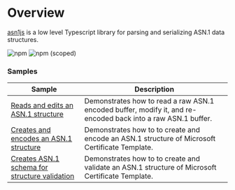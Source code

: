 # Overview

[asn1js](https://github.com/PeculiarVentures/ASN1.js) is a low level Typescript library for parsing and serializing ASN.1 data structures.

![npm](https://img.shields.io/npm/dw/asn1js)
![npm (scoped)](https://img.shields.io/npm/v/asn1js)

### Samples

| Sample             |	Description                              |
|--------------------|-------------------------------------------|
| [Reads and edits an ASN.1 structure](https://github.com/PeculiarVentures/webcrypto.dev-examples/blob/main/src/pki/asn1js/edit.ts) | Demonstrates how to read a raw ASN.1 encoded buffer, modify it, and re-encoded back into a raw ASN.1 buffer. |
| [Creates and encodes an ASN.1 structure](https://github.com/PeculiarVentures/webcrypto.dev-examples/blob/main/src/pki/asn1js/create.ts) | Demonstrates how to to create and encode an ASN.1 structure of Microsoft Certificate Template. |
| [Creates ASN.1 schema for structure validation](https://github.com/PeculiarVentures/webcrypto.dev-examples/blob/main/src/pki/asn1js/schema.ts) | Demonstrates how to to create and validate an ASN.1 structure of Microsoft Certificate Template. |
